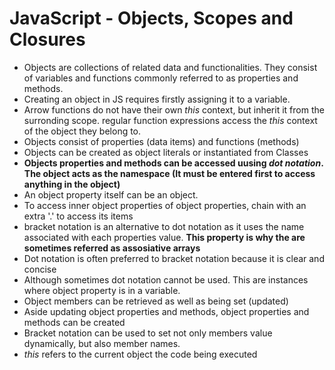 # JavaScript - Objects, Scopes and Closures

* Objects are collections of related data and functionalities. They consist of variables and functions commonly referred 
to as properties and methods.
* Creating an object in JS requires firstly assigning it to a variable.
* Arrow functions do not have their own *this* context, but inherit it from the surronding scope. regular function expressions access the *this* context of the object they belong to.
* Objects consist of properties (data items) and functions (methods)
* Objects can be created as object literals or instantiated from Classes
* **Objects properties and methods can be accessed uusing *dot notation*. The object acts as the namespace (It must be entered first to access anything in the object)**
* An object property itself can be an object.
* To access inner object properties of object properties, chain with an extra '.' to access its items
* bracket notation is an alternative to dot notation as it uses the name associated with each properties value. **This property is why the are sometimes referred as assosiative arrays** 
* Dot notation is often preferred to bracket notation because it is clear and concise
* Although sometimes dot notation cannot be used. This are instances where object property is in a variable.
* Object members can be retrieved as well as being set (updated)
* Aside updating object properties and methods, object properties and methods can be created
* Bracket notation can be used to set not only members value dynamically, but also member names.
* *this* refers to the current object the code being executed



